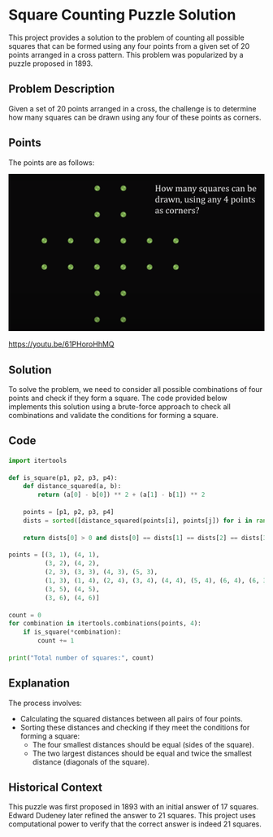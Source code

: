 # Square Counting Puzzle Solution

This project provides a solution to the problem of counting all possible squares that can be formed using any four points from a given set of 20 points arranged in a cross pattern. This problem was popularized by a puzzle proposed in 1893.

## Problem Description

Given a set of 20 points arranged in a cross, the challenge is to determine how many squares can be drawn using any four of these points as corners.

## Points

The points are as follows:

![Puzzle Image](https://github.com/rasikasrimal/CompetitiveProgramming/raw/main/FunMath/screenshot_2024-05-24_095950.png)

https://youtu.be/61PHoroHhMQ


## Solution

To solve the problem, we need to consider all possible combinations of four points and check if they form a square. The code provided below implements this solution using a brute-force approach to check all combinations and validate the conditions for forming a square.

## Code

```python
import itertools

def is_square(p1, p2, p3, p4):
    def distance_squared(a, b):
        return (a[0] - b[0]) ** 2 + (a[1] - b[1]) ** 2
    
    points = [p1, p2, p3, p4]
    dists = sorted([distance_squared(points[i], points[j]) for i in range(4) for j in range(i+1, 4)])
    
    return dists[0] > 0 and dists[0] == dists[1] == dists[2] == dists[3] and dists[4] == dists[5] and 2 * dists[0] == dists[4]

points = [(3, 1), (4, 1), 
          (3, 2), (4, 2),
          (2, 3), (3, 3), (4, 3), (5, 3),
          (1, 3), (1, 4), (2, 4), (3, 4), (4, 4), (5, 4), (6, 4), (6, 3),
          (3, 5), (4, 5), 
          (3, 6), (4, 6)]

count = 0
for combination in itertools.combinations(points, 4):
    if is_square(*combination):
        count += 1

print("Total number of squares:", count)

```
## Explanation
The process involves:

- Calculating the squared distances between all pairs of four points.
- Sorting these distances and checking if they meet the conditions for forming a square:
  - The four smallest distances should be equal (sides of the square).
  - The two largest distances should be equal and twice the smallest distance (diagonals of the square).

## Historical Context
This puzzle was first proposed in 1893 with an initial answer of 17 squares. Edward Dudeney later refined the answer to 21 squares. This project uses computational power to verify that the correct answer is indeed 21 squares.
